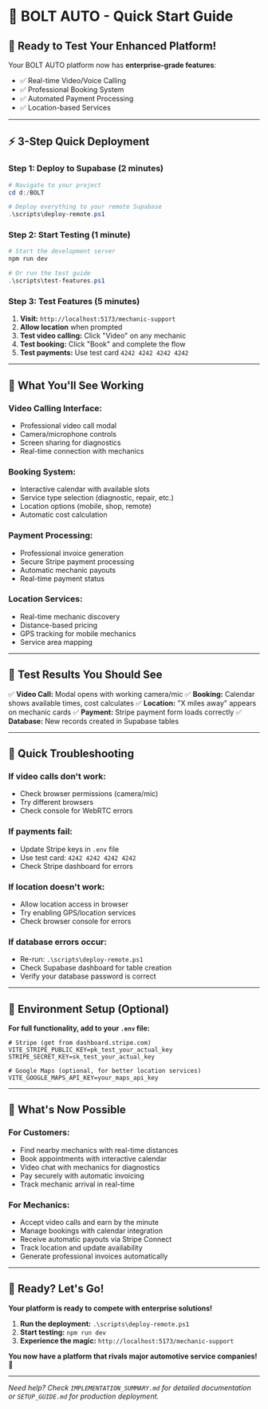 # 🚀 BOLT AUTO - Quick Start Guide

## 🎯 **Ready to Test Your Enhanced Platform!**

Your BOLT AUTO platform now has **enterprise-grade features**:

- ✅ Real-time Video/Voice Calling
- ✅ Professional Booking System
- ✅ Automated Payment Processing
- ✅ Location-based Services

---

## ⚡ **3-Step Quick Deployment**

### Step 1: Deploy to Supabase (2 minutes)

```powershell
# Navigate to your project
cd d:/BOLT

# Deploy everything to your remote Supabase
.\scripts\deploy-remote.ps1
```

### Step 2: Start Testing (1 minute)

```powershell
# Start the development server
npm run dev

# Or run the test guide
.\scripts\test-features.ps1
```

### Step 3: Test Features (5 minutes)

1. **Visit:** `http://localhost:5173/mechanic-support`
2. **Allow location** when prompted
3. **Test video calling:** Click "Video" on any mechanic
4. **Test booking:** Click "Book" and complete the flow
5. **Test payments:** Use test card `4242 4242 4242 4242`

---

## 🔧 **What You'll See Working**

### **Video Calling Interface:**

- Professional video call modal
- Camera/microphone controls
- Screen sharing for diagnostics
- Real-time connection with mechanics

### **Booking System:**

- Interactive calendar with available slots
- Service type selection (diagnostic, repair, etc.)
- Location options (mobile, shop, remote)
- Automatic cost calculation

### **Payment Processing:**

- Professional invoice generation
- Secure Stripe payment processing
- Automatic mechanic payouts
- Real-time payment status

### **Location Services:**

- Real-time mechanic discovery
- Distance-based pricing
- GPS tracking for mobile mechanics
- Service area mapping

---

## 🎯 **Test Results You Should See**

✅ **Video Call:** Modal opens with working camera/mic
✅ **Booking:** Calendar shows available times, cost calculates
✅ **Location:** "X miles away" appears on mechanic cards
✅ **Payment:** Stripe payment form loads correctly
✅ **Database:** New records created in Supabase tables

---

## 🚨 **Quick Troubleshooting**

### **If video calls don't work:**

- Check browser permissions (camera/mic)
- Try different browsers
- Check console for WebRTC errors

### **If payments fail:**

- Update Stripe keys in `.env` file
- Use test card: `4242 4242 4242 4242`
- Check Stripe dashboard for errors

### **If location doesn't work:**

- Allow location access in browser
- Try enabling GPS/location services
- Check browser console for errors

### **If database errors occur:**

- Re-run: `.\scripts\deploy-remote.ps1`
- Check Supabase dashboard for table creation
- Verify your database password is correct

---

## 🔑 **Environment Setup (Optional)**

**For full functionality, add to your `.env` file:**

```env
# Stripe (get from dashboard.stripe.com)
VITE_STRIPE_PUBLIC_KEY=pk_test_your_actual_key
STRIPE_SECRET_KEY=sk_test_your_actual_key

# Google Maps (optional, for better location services)
VITE_GOOGLE_MAPS_API_KEY=your_maps_api_key
```

---

## 🎊 **What's Now Possible**

### **For Customers:**

- Find nearby mechanics with real-time distances
- Book appointments with interactive calendar
- Video chat with mechanics for diagnostics
- Pay securely with automatic invoicing
- Track mechanic arrival in real-time

### **For Mechanics:**

- Accept video calls and earn by the minute
- Manage bookings with calendar integration
- Receive automatic payouts via Stripe Connect
- Track location and update availability
- Generate professional invoices automatically

---

## 🚀 **Ready? Let's Go!**

**Your platform is ready to compete with enterprise solutions!**

1. **Run the deployment:** `.\scripts\deploy-remote.ps1`
2. **Start testing:** `npm run dev`
3. **Experience the magic:** `http://localhost:5173/mechanic-support`

**You now have a platform that rivals major automotive service companies!** 🎉

---

_Need help? Check `IMPLEMENTATION_SUMMARY.md` for detailed documentation or `SETUP_GUIDE.md` for production deployment._

